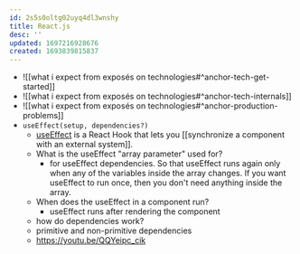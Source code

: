 ```yaml
---
id: 2s5s0oltg02uyq4dl3wnshy
title: React.js
desc: ''
updated: 1697216928676
created: 1693839815837
---
```


- ![[what i expect from exposés on technologies#^anchor-tech-get-started]]
- ![[what i expect from exposés on technologies#^anchor-tech-internals]]
- ![[what i expect from exposés on technologies#^anchor-production-problems]]
- `useEffect(setup, dependencies?)`
  - [useEffect](https://react.dev/reference/react/useEffect) is a React Hook that lets you [[synchronize a component with an external system]].
  - What is the useEffect "array parameter" used for?
    - for useEffect dependencies. So that useEffect runs again only when any of the variables inside the array changes. If you want useEffect to run once, then you don't need anything inside the array.
  - When does the useEffect in a component run?
    - useEffect runs after rendering the component
  - how do dependencies work?
  - primitive and non-primitive dependencies
  - https://youtu.be/QQYeipc_cik
